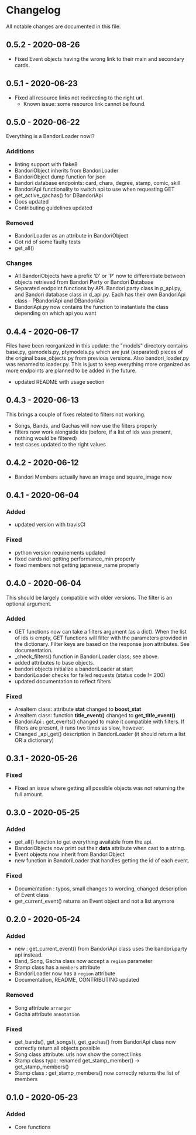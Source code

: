 # Changelog
All notable changes are documented in this file.

## 0.5.2 - 2020-08-26
- Fixed Event objects having the wrong link to their main and secondary cards.

## 0.5.1 - 2020-06-23
- Fixed all resource links not redirecting to the right url.
  - Known issue: some resource link cannot be found.


## 0.5.0 - 2020-06-22
Everything is a BandoriLoader now!?

### Additions
- linting support with flake8
- BandoriObject inherits from BandoriLoader
- BandoriObject dump function for json
- bandori database endpoints: card, chara, degree, stamp, comic, skill
- BandoriApi functionality to switch api to use when requesting GET
- get_active_gachas() for DBandoriApi
- Docs updated
- Contributing guidelines updated

### Removed
- BandoriLoader as an attribute in BandoriObject
- Got rid of some faulty tests
- get_all()

### Changes
- All BandoriObjects have a prefix 'D' or 'P' now to differentiate between objects retrieved from Bandori **P**arty or Bandori **D**atabase
- Separated endpoint functions by API. Bandori party class in p_api.py, and Bandori database class in d_api.py. Each has their own BandoriApi class - PBandoriApi and DBandoriApi
- BandoriApi.py now contains the function to instantiate the class depending on which api you want

## 0.4.4 - 2020-06-17
Files have been reorganized in this update: the "models" directory contains base.py, gamodels.py, ptymodels.py which are just (separated) pieces of the original base_objects.py from previous versions. Also bandori_loader.py was renamed to loader.py. This is just to keep everything more organized as more endpoints are planned to be added in the future.

- updated README with usage section

## 0.4.3 - 2020-06-13
This brings a couple of fixes related to filters not working.
- Songs, Bands, and Gachas will now use the filters properly
- filters now work alongside ids (before, if a list of ids was present, nothing would be filtered)
- test cases updated to the right values

## 0.4.2 - 2020-06-12
- Bandori Members actually have an image and square_image now

## 0.4.1 - 2020-06-04
### Added
- updated version with travisCI

### Fixed
- python version requirements updated
- fixed cards not getting performance_min properly
- fixed members not getting japanese_name properly

## 0.4.0 - 2020-06-04
This should be largely compatible with older versions. The filter is an optional argument.

### Added
- GET functions now can take a filters argument (as a dict). When the list of ids is empty, GET functions will filter with the parameters provided in the dictionary. Filter keys are based on the response json attributes. See documentation.
- _check_filters() function in BandoriLoader class; see above.
- added attributes to base objects.
- bandori objects initialize a bandoriLoader at start
- bandoriLoader checks for failed requests (status code != 200)
- updated documentation to reflect filters

### Fixed
- AreaItem class: attribute **stat** changed to **boost_stat**
- AreaItem class: function **title_event()** changed to **get_title_event()**
- BandoriApi : get_events() changed to make it compatible with filters. If filters are present, it runs two times as slow, however.
- Changed _api_get() description in BandoriLoader (it should return a list OR a dictionary)

## 0.3.1 - 2020-05-26
### Fixed
- Fixed an issue where getting all possible objects was not returning the full amount.


## 0.3.0 - 2020-05-25
### Added
- get_all() function to get everything available from the api.
- BandoriObjects now print out their **data** attribute when cast to a string.
- Event objects now inherit from BandoriObject
- new function in BandoriLoader that handles getting the id of each event.

### Fixed
- Documentation : typos, small changes to wording, changed description of Event class
- get_current_event() returns an Event object and not a list anymore


## 0.2.0 - 2020-05-24
### Added
- new : get_current_event() from BandoriApi class uses the bandori.party api instead.
- Band, Song, Gacha class now accept a ```region``` parameter
- Stamp class has a ```members``` attribute
- BandoriLoader now has a ```region``` attribute
- Documentation, README, CONTRIBUTING updated

### Removed
- Song attribute ```arranger```
- Gacha attribute ```annotation```

### Fixed
- get_bands(), get_songs(), get_gachas() from BandoriApi class now correctly return all objects possible
- Song class attribute: urls now show the correct links
- Stamp class typo: renamed get_stamp_member() -> get_stamp_members()
- Stamp class : get_stamp_members() now correctly returns the list of members

## 0.1.0 - 2020-05-23
### Added
- Core functions

